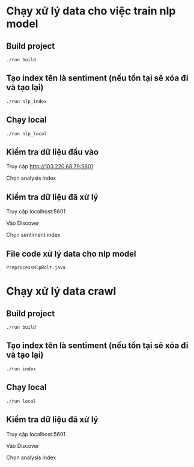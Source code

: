 
# Chạy xử lý data cho việc train nlp model

## Build project

```
./run build
```

## Tạo index tên là sentiment (nếu tồn tại sẽ xóa đi và tạo lại)

```
./run nlp_index
```

## Chạy local
```
./run nlp_local
```

## Kiểm tra dữ liệu đầu vào

Truy cập http://103.220.68.79:5601

Chọn analysis index

## Kiểm tra dữ liệu đã xử lý

Truy cập localhost:5601

Vào Discover

Chọn sentiment index

## File code xử lý data cho nlp model 

```
PreprocessNlpBolt.java
```

# Chạy xử lý data crawl

## Build project

```
./run build
```

## Tạo index tên là sentiment (nếu tồn tại sẽ xóa đi và tạo lại)

```
./run index
```

## Chạy local
```
./run local
```

## Kiểm tra dữ liệu đã xử lý

Truy cập localhost:5601

Vào Discover

Chọn analysis index
